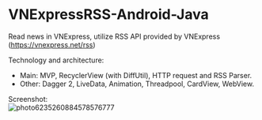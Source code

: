 # VNExpressRSS-Android-Java
Read news in VNExpress, utilize RSS API provided by VNExpress (https://vnexpress.net/rss)

Technology and architecture:  
- Main: MVP, RecyclerView (with DiffUtil), HTTP request and RSS Parser.
- Other: Dagger 2, LiveData, Animation, Threadpool, CardView, WebView.

Screenshot:  
![photo6235260884578576777](https://user-images.githubusercontent.com/60953757/83220433-26bbca00-a19d-11ea-9011-0f37ed0925b4.jpg)

